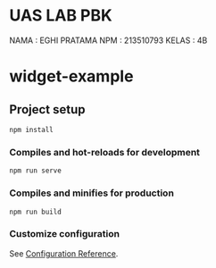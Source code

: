# UAS LAB PBK
NAMA  : EGHI PRATAMA
NPM   : 213510793
KELAS : 4B

# widget-example

## Project setup
```
npm install
```

### Compiles and hot-reloads for development
```
npm run serve
```

### Compiles and minifies for production
```
npm run build
```

### Customize configuration
See [Configuration Reference](https://cli.vuejs.org/config/).
